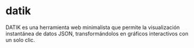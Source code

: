 # datik
DATIK es una herramienta web minimalista que permite la visualización instantánea de datos JSON, transformándolos en gráficos interactivos con un solo clic.
